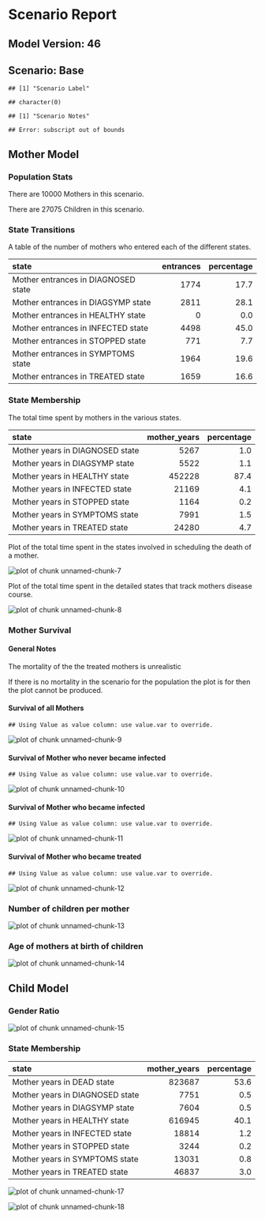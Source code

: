 # Scenario Report




## Model Version: 46
## Scenario: Base

```
## [1] "Scenario Label"
```

```
## character(0)
```

```
## [1] "Scenario Notes"
```

```
## Error: subscript out of bounds
```

## Mother Model

### Population Stats


There are 10000 Mothers in this scenario.

There are 27075 Children in this scenario.

### State Transitions

A table of the number of mothers who entered each of the different states.


|state                               | entrances| percentage|
|:-----------------------------------|---------:|----------:|
|Mother entrances in DIAGNOSED state |      1774|       17.7|
|Mother entrances in DIAGSYMP state  |      2811|       28.1|
|Mother entrances in HEALTHY state   |         0|        0.0|
|Mother entrances in INFECTED state  |      4498|       45.0|
|Mother entrances in STOPPED state   |       771|        7.7|
|Mother entrances in SYMPTOMS state  |      1964|       19.6|
|Mother entrances in TREATED state   |      1659|       16.6|

### State Membership

The total time spent by mothers in the various states.


|state                           | mother_years| percentage|
|:-------------------------------|------------:|----------:|
|Mother years in DIAGNOSED state |         5267|        1.0|
|Mother years in DIAGSYMP state  |         5522|        1.1|
|Mother years in HEALTHY state   |       452228|       87.4|
|Mother years in INFECTED state  |        21169|        4.1|
|Mother years in STOPPED state   |         1164|        0.2|
|Mother years in SYMPTOMS state  |         7991|        1.5|
|Mother years in TREATED state   |        24280|        4.7|

Plot of the total time spent in the states involved in scheduling the death of a mother.

![plot of chunk unnamed-chunk-7](figure/Base/unnamed-chunk-7.png) 

Plot of the total time spent in the detailed states that track mothers disease course.

![plot of chunk unnamed-chunk-8](figure/Base/unnamed-chunk-8.png) 

### Mother Survival

#### General Notes

The mortality of the the treated mothers is unrealistic

If there is no mortality in the scenario for the population the plot is for then the plot cannot be produced.

#### Survival of all Mothers


```
## Using Value as value column: use value.var to override.
```

![plot of chunk unnamed-chunk-9](figure/Base/unnamed-chunk-9.png) 

#### Survival of Mother who never became infected


```
## Using Value as value column: use value.var to override.
```

![plot of chunk unnamed-chunk-10](figure/Base/unnamed-chunk-10.png) 

#### Survival of Mother who became infected


```
## Using Value as value column: use value.var to override.
```

![plot of chunk unnamed-chunk-11](figure/Base/unnamed-chunk-11.png) 

#### Survival of Mother who became treated


```
## Using Value as value column: use value.var to override.
```

![plot of chunk unnamed-chunk-12](figure/Base/unnamed-chunk-12.png) 

### Number of children per mother

![plot of chunk unnamed-chunk-13](figure/Base/unnamed-chunk-13.png) 

### Age of mothers at birth of children

![plot of chunk unnamed-chunk-14](figure/Base/unnamed-chunk-14.png) 

## Child Model

### Gender Ratio

![plot of chunk unnamed-chunk-15](figure/Base/unnamed-chunk-15.png) 

### State Membership


|state                           | mother_years| percentage|
|:-------------------------------|------------:|----------:|
|Mother years in DEAD state      |       823687|       53.6|
|Mother years in DIAGNOSED state |         7751|        0.5|
|Mother years in DIAGSYMP state  |         7604|        0.5|
|Mother years in HEALTHY state   |       616945|       40.1|
|Mother years in INFECTED state  |        18814|        1.2|
|Mother years in STOPPED state   |         3244|        0.2|
|Mother years in SYMPTOMS state  |        13031|        0.8|
|Mother years in TREATED state   |        46837|        3.0|

![plot of chunk unnamed-chunk-17](figure/Base/unnamed-chunk-17.png) 

![plot of chunk unnamed-chunk-18](figure/Base/unnamed-chunk-18.png) 



